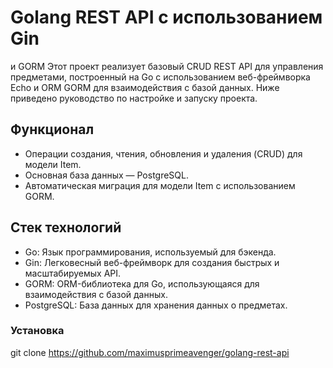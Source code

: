 # Golang REST API с использованием Gin
и GORM
Этот проект реализует базовый CRUD REST API для управления предметами, построенный на Go с использованием веб-фреймворка Echo и ORM GORM для взаимодействия с базой данных. Ниже приведено руководство по настройке и запуску проекта.

## Функционал
- Операции создания, чтения, обновления и удаления (CRUD) для модели Item.
- Основная база данных — PostgreSQL.
- Автоматическая миграция для модели Item с использованием GORM.

## Стек технологий
- Go: Язык программирования, используемый для бэкенда.
- Gin: Легковесный веб-фреймворк для создания быстрых и масштабируемых API.
- GORM: ORM-библиотека для Go, использующаяся для взаимодействия с базой данных.
- PostgreSQL: База данных для хранения данных о предметах.

### Установка
git clone https://github.com/maximusprimeavenger/golang-rest-api
